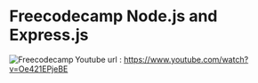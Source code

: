 # Freecodecamp Node.js and Express.js

<img alt="Freecodecamp" align = "left" src ="https://img.shields.io/badge/Freecodecamp-%23123.svg?&style=for-the-badge&logo=freecodecamp&logoColor=green" />

Youtube url : https://www.youtube.com/watch?v=Oe421EPjeBE

